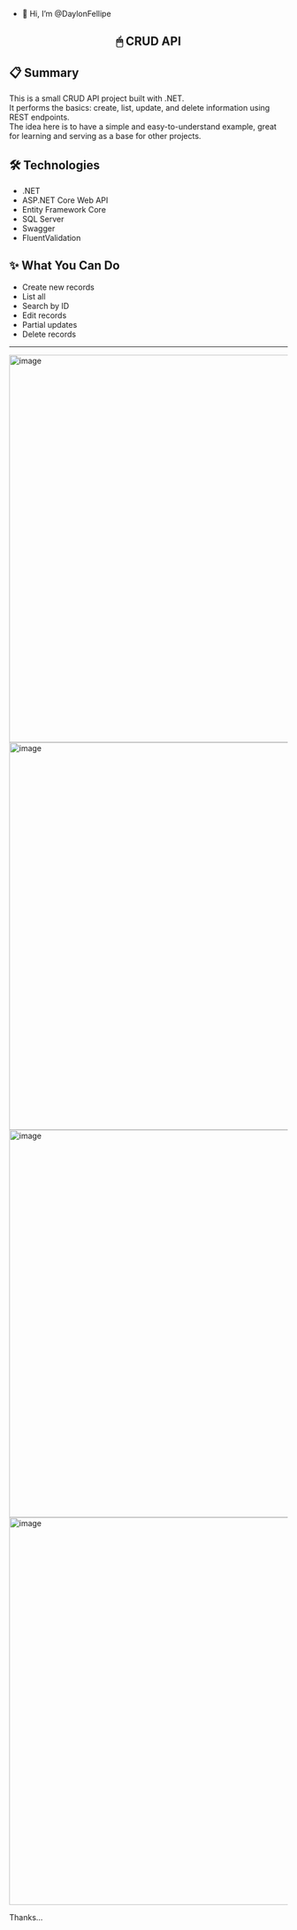 - 👋 Hi, I’m @DaylonFellipe

<h2 align="center">🖱 CRUD API</h2>
 
## 📋 Summary
This is a small CRUD API project built with .NET.  
It performs the basics: create, list, update, and delete information using REST endpoints.  
The idea here is to have a simple and easy-to-understand example, great for learning and serving as a base for other projects.

## 🛠 Technologies
- .NET
- ASP.NET Core Web API
- Entity Framework Core
- SQL Server
- Swagger
- FluentValidation

## ✨ What You Can Do

- Create new records
- List all
- Search by ID
- Edit records
- Partial updates
- Delete records

---

<img width="750" height="700" alt="image" src="https://github.com/user-attachments/assets/f05b3acf-b7de-4b67-a691-eb6362a2b71d" />
<img width="750" height="700" alt="image" src="https://github.com/user-attachments/assets/55da629c-f668-4d13-842a-e8016de82c76" />
<img width="750" height="700" alt="image" src="https://github.com/user-attachments/assets/964d58f7-b92c-4c8d-810d-e11a02f48ef2" />
<img width="750" height="700" alt="image" src="https://github.com/user-attachments/assets/bfc07448-8502-4524-82f8-668eab2e95ef" />

Thanks...





